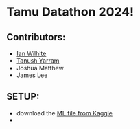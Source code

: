 # Tamu Datathon 2024!

## Contributors:
 - [Ian Wilhite](https://www.linkedin.com/in/ian-wilhite/)
 - [Tanush Yarram](https://www.linkedin.com/in/tanushyarram/)
 - Joshua Matthew
 - James Lee

## SETUP:

 - download the [ML file from Kaggle](https://www.kaggle.com/datasets/adarshsng/googlenewsvectors)
 - 
   
